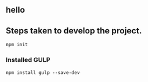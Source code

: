 ## hello

## Steps taken to develop the project.

```
npm init
```

### Installed GULP
```
npm install gulp --save-dev
```